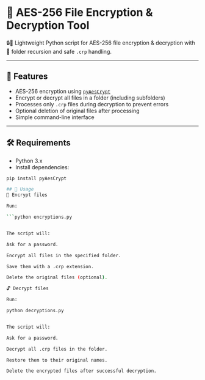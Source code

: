 # 🔐 AES-256 File Encryption & Decryption Tool

🔒💾 Lightweight Python script for AES-256 file encryption & decryption with 📂 folder recursion and safe `.crp` handling.

---

## 📌 Features
- AES-256 encryption using [`pyAesCrypt`](https://pypi.org/project/pyAesCrypt/)
- Encrypt or decrypt all files in a folder (including subfolders)
- Processes only `.crp` files during decryption to prevent errors
- Optional deletion of original files after processing
- Simple command-line interface

---

## 🛠 Requirements
- Python 3.x  
- Install dependencies:
```bash
pip install pyAesCrypt

## 🚀 Usage
🔐 Encrypt files

Run:

```python encryptions.py


The script will:

Ask for a password.

Encrypt all files in the specified folder.

Save them with a .crp extension.

Delete the original files (optional).

🔓 Decrypt files

Run:

python decryptions.py


The script will:

Ask for a password.

Decrypt all .crp files in the folder.

Restore them to their original names.

Delete the encrypted files after successful decryption.
